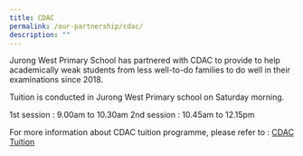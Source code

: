 ```yaml
---
title: CDAC
permalink: /our-partnership/cdac/
description: ""
---
```

Jurong West Primary School has partnered with CDAC to provide to help academically weak students from less well-to-do families to do well in their examinations since 2018.

Tuition is conducted in Jurong West Primary school on Saturday morning.

1st session : 9.00am to 10.30am
2nd session : 10.45am to 12.15pm

For more information about CDAC tuition programme, please refer to : [CDAC Tuition](https://www.cdac.org.sg/developing-students/tuition-programme/)